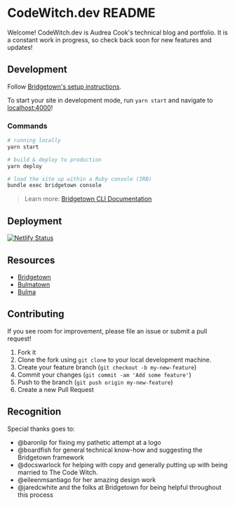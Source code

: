 
# CodeWitch.dev README
Welcome! CodeWitch.dev is Audrea Cook's technical blog and portfolio. It is a constant work in progress, so check back
soon for new features and updates!

## Development

Follow [Bridgetown's setup instructions](https://www.bridgetownrb.com/docs).

To start your site in development mode, run `yarn start` and navigate to [localhost:4000](https://localhost:4000/)!

### Commands

```sh
# running locally
yarn start

# build & deploy to production
yarn deploy

# load the site up within a Ruby console (IRB)
bundle exec bridgetown console
```

> Learn more: [Bridgetown CLI Documentation](https://www.bridgetownrb.com/docs/command-line-usage)

## Deployment

[![Netlify Status](https://api.netlify.com/api/v1/badges/6ea32ceb-c1ec-424b-ad9b-12530da99310/deploy-status)](https://app.netlify.com/sites/nostalgic-bartik-1b98bd/deploys)

## Resources
- [Bridgetown](https://www.bridgetownrb.com)
- [Bulmatown](https://github.com/whitefusionhq/bulmatown)
- [Bulma](https://www.bulma.io)

## Contributing

If you see room for improvement, please file an issue or submit a pull request!

1. Fork it
2. Clone the fork using `git clone` to your local development machine.
3. Create your feature branch (`git checkout -b my-new-feature`)
4. Commit your changes (`git commit -am 'Add some feature'`)
5. Push to the branch (`git push origin my-new-feature`)
6. Create a new Pull Request

## Recognition
Special thanks goes to:
- @baronlip for fixing my pathetic attempt at a logo
- @boardfish for general technical know-how and suggesting the Bridgetown framework
- @docswarlock for helping with copy and generally putting up with being married to The Code Witch. 
- @eileenmsantiago for her amazing design work
- @jaredcwhite and the folks at Bridgetown for being helpful throughout this process
